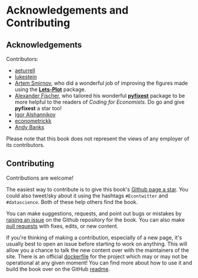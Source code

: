 # Acknowledgements and Contributing

## Acknowledgements

Contributors:

- [aeturrell](https://github.com/aeturrell)
- [lukestein](https://github.com/lukestein)
- [Artem Smirnov](https://github.com/ASmirnov-HORIS), who did a wonderful job of improving the figures made using the [**Lets-Plot**](https://lets-plot.org/) package.
- [Alexander Fischer](https://github.com/s3alfisc), who tailored his wonderful [**pyfixest**](https://github.com/s3alfisc/pyfixest) package to be more helpful to the readers of *Coding for Economists*. Do go and give **pyfixest** a star too!
- [Igor Alshannikov](https://github.com/alshan)
- [econometrickk](https://github.com/econometrickk)
- [Andy Banks](https://github.com/banksad)

Please note that this book does not represent the views of any employer of its contributors.

## Contributing

Contributions are welcome!

The easiest way to contribute is to give this book's [Github page a star](https://github.com/aeturrell/coding-for-economists). You could also tweet/sky about it using the hashtags `#Econtwitter` and `#datascience`. Both of these help others find the book.

You can make suggestions, requests, and point out bugs or mistakes by [raising an issue](https://github.com/aeturrell/coding-for-economists/issues) on the Github repository for the book. You can also make [pull requests](https://github.com/aeturrell/coding-for-economists/pulls) with fixes, edits, or new content.

If you're thinking of making a contribution, especially of a new page, it's usually best to open an issue before starting to work on anything. This will allow you a chance to talk the new content over with the maintainers of the site. There is an official [dockerfile](https://github.com/aeturrell/coding-for-economists/blob/main/Dockerfile) for the project which may or may not be operational at any given moment! You can find more about how to use it and build the book over on the GitHub [readme](https://github.com/aeturrell/coding-for-economists#coding-for-economists).
